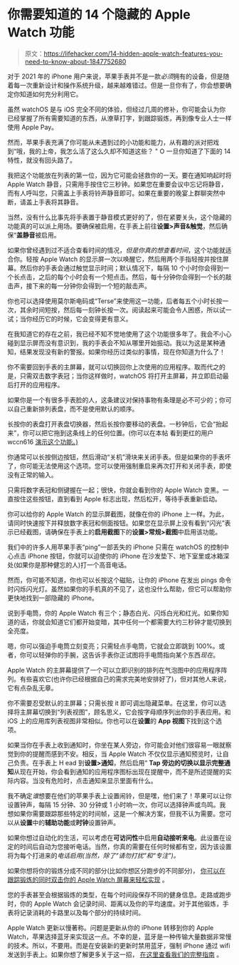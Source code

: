 # 你需要知道的 14 个隐藏的 Apple Watch 功能

> 原文：<https://lifehacker.com/14-hidden-apple-watch-features-you-need-to-know-about-1847752680>

对于 2021 年的 iPhone 用户来说，苹果手表并不是一款*必须*拥有的设备，但是随着每一次重新设计和操作系统升级，越来越难错过。但是一旦你有了，你会想要确定你知道如何充分利用它。

虽然 watchOS 是与 iOS 完全不同的体验，但经过几周的修补，你可能会认为你已经掌握了所有需要知道的东西，从潦草打字，到跟踪锻炼，再到像专业人士一样使用 Apple Pay。

然而，苹果手表充满了你可能从未遇到过的小功能和能力，从有趣的派对把戏到“哦，我的上帝，我怎么活了这么久却不知道这些？ " O 一旦你知道了下面的 14 特性，就没有回头路了。

我把这个功能放在列表的第一位，因为它可能会拯救你的一天。要在通知响起时将 Apple Watch 静音，只需用手按住它三秒钟。如果您在重要会议中忘记将静音，而有人呼叫您，只需盖上手表将铃声静音即可。如果在重要的晚宴上群聊突然中断，请盖上手表将其静音。

当然，没有什么比事先将手表置于静音模式更好的了，但在紧要关头，这个隐藏的功能真的可以派上用场。要确保被启用，在手表上前往**设置>声音&触觉**，然后确保“**盖静音**被启用。

如果你曾经遇到过不适合查看时间的情况，*但是你真的想查看时间*，这个功能就适合你。轻按 Apple Watch 的显示屏一次以唤醒它，然后用两个手指轻按并按住屏幕。然后你的手表会通过触觉显示时间；默认情况下，每隔 10 个小时你会得到一个长点击，之后的每个小时会有一个短点击。然后，每十分钟你会得到一个长的敲击声，接下来的每一分钟你会得到一个短的敲击声。

你也可以选择使用莫尔斯电码或“Terse”来使用这一功能，后者每五个小时长按一次，其余时间短按，然后每一刻钟长按一次。阅读起来可能会令人困惑，所以试一试；当你经历它的时候，它会变得更有意义。

在我知道它的存在之前，我已经不知不觉地使用了这个功能很多年了。我会不小心碰到显示屏而没有意识到，我的手表会不知从哪里开始振动。我以为这是某种通知，结果发现没有新的警报。如果你经历过类似的事情，现在你知道为什么了！

你不需要回到手表的主屏幕，就可以切换回你上次使用的应用程序。取而代之的是，只需双击数字表冠；当你这样做时，watchOS 将打开主屏幕，并立即启动最后打开的应用程序。

如果你是一个有很多手表脸的人，这条建议对保持事物有条理是必不可少的；你可以自己重新排列表盘，而不是使用默认的顺序。

长按你的表盘打开表盘切换器，然后长按你要移动的表盘。一秒钟后，它会“抬起来”，你可以把它拖到这条线上的任何位置。(你可以在本帖 看到更红的用户 wccn616 [演示这个功能。)](https://www.reddit.com/r/AppleWatch/comments/png844/til_you_can_change_the_order_of_watch_faces/?utm_source=share&utm_medium=web2x&context=3)

你通常可以长按侧边按钮，然后滑动“关机”滑块来关闭手表。但是如果你的手表坏了，你可能无法使用这个选项。您可以使用强制重启来再次打开和关闭手表，即使没有正常的输入。

只需将数字表冠和侧键握在一起；很快，你就会看到你的 Apple Watch 变黑。一直按住这些按钮，直到看到 Apple 标志出现，然后松开，等待手表重新启动。

你可以给你的 Apple Watch 的显示屏截图，就像在你的 iPhone 上一样。为此，请同时快速按下并释放数字表冠和侧面按钮。如果您在显示屏上没有看到“闪光”表示已经截图，请确保在手表上的**启用截图**下的**设置>常规>截图**中启用该功能。

我们中的许多人用苹果手表“ping”一部丢失的 iPhone 只需在 watchOS 的控制中心点击 iPhone 按钮，你就可以迫使你的 iPhone 在沙发垫下、地下室里或冰箱深处(如果你是那种健忘的人)打一个高音电话。

然而，你可能不知道，你也可以长按这个磁贴，让你的 iPhone 在发出 pings 命令时闪烁闪光灯。虽然如果你的手机真的不见了，这也没什么帮助，但它可以帮助你更快地找到一部隐藏的 iPhone。

说到手电筒，你的 Apple Watch 有三个；静态白光、闪烁白光和红光。如果你知道的话，你就会知道它们都开始变暗，其中任何一个都需要大约三秒钟才能切换到全亮度。

嗯，你可以强迫手电筒立刻变亮；只需轻点手电筒，它就会立即跳到 100%。或者，你可以轻弹你的手腕，这告诉手表你正试图将手电筒指向某个东西*现在*。

Apple Watch 的主屏幕提供了一个可以立即识别的排列在气泡图中的应用程序阵列。有些喜欢它(也许你已经根据自己的需求完美地安排好了)，但对其他人来说，它有点杂乱无章。

你不需要忍受默认的主屏幕；只需长按 it 即可调出隐藏菜单。在这里，你可以选择将主屏幕切换到“列表视图”，顾名思义，它会按字母顺序列出你的手表应用。和 iOS 上的应用库列表视图非常相似。你也可以在**设置**的 **App 视图**下找到这个选项。

如果当你在手表上收到通知时，你坐在某人旁边，你可能会对他们很容易一眼就察觉到你的提醒而感到不安。相反，当 Apple Watch 不仅仅显示通知预览时，让自己负责。在手表上 H ead 到**设置>通知**，然后启用“ **Tap 旁边的切换以显示完整通知**从现在开始，你会看到通知的应用程序图标出现在提醒中，而不是所述提醒的实际内容。当没有危险时，点击通知来显示里面有什么。

我不确定*谁*想要在他们的苹果手表上设置闹铃，但是嘿，他们来了！苹果可以让你设置钟声，每隔 15 分钟、30 分钟或 1 小时响一次，你可以选择钟声或鸟鸣。我想如果你需要跟踪那些特定的时间帧，这是一个解决方案，但我不认为需要。您可以从**设置**中的**辅助功能**或**时钟**设置钟声。

如果你想过自动化的生活，可以考虑在**可访问性**中启用**自动接听来电**。此设置在设定的时间后自动为您接听电话。当然，你真的需要在任何时候都有空，因为该设置将为每个打进来的*电话启用(当然，除了“请勿打扰”和“专注”)。* 

如果你想将你的锻炼分成不同的部分(比如你想区分跑步的不同部分)， [你可以在跟踪锻炼的同时双击你的 Apple Watch 屏幕来轻松实现](https://lifehacker.com/you-should-divide-your-apple-watch-workouts-into-segmen-1847661293) 。

您的手表甚至会根据锻炼的类型，在每个时间段保存不同的健身信息。走路或跑步时，你的 Apple Watch 会记录时间、距离以及你的平均速度。对于其他锻炼，手表将记录消耗的卡路里以及每个部分的持续时间。

Apple Watch 更新以慢著称。问题是更新从你的 iPhone 转移到你的 Apple Watch，苹果选择蓝牙来实现这一点。不幸的是，蓝牙是一种传输大量数据非常慢的技术。所以，不要用。而是在安装新的更新时禁用蓝牙，强制 iPhone 通过 wifi 发送到手表上。如果你想了解更多关于这一招， [在这里查看我们的完整指南](https://lifehacker.com/how-to-speed-up-your-apple-watch-updates-1847715184) 。